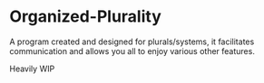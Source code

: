# Organized-Plurality
A program created and designed for plurals/systems, it facilitates communication and allows you all to enjoy various other features.

Heavily WIP
